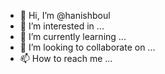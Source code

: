 - 👋 Hi, I’m @hanishboul
- 👀 I’m interested in ...
- 🌱 I’m currently learning ...
- 💞️ I’m looking to collaborate on ...
- 📫 How to reach me ...

<!---
hanishboul/hanishboul is a ✨ special ✨ repository because its `README.md` (this file) appears on your GitHub profile.
You can click the Preview link to take a look at your changes.
--->
